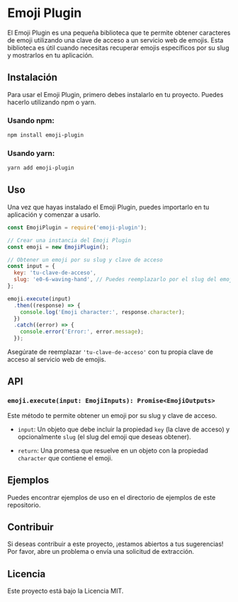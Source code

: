 # Emoji Plugin

El Emoji Plugin es una pequeña biblioteca que te permite obtener caracteres de emoji utilizando una clave de acceso a un servicio web de emojis. Esta biblioteca es útil cuando necesitas recuperar emojis específicos por su slug y mostrarlos en tu aplicación.

## Instalación

Para usar el Emoji Plugin, primero debes instalarlo en tu proyecto. Puedes hacerlo utilizando npm o yarn.

### Usando npm:

```bash
npm install emoji-plugin
```

### Usando yarn:

```bash
yarn add emoji-plugin
```

## Uso

Una vez que hayas instalado el Emoji Plugin, puedes importarlo en tu aplicación y comenzar a usarlo.

```javascript
const EmojiPlugin = require('emoji-plugin');

// Crear una instancia del Emoji Plugin
const emoji = new EmojiPlugin();

// Obtener un emoji por su slug y clave de acceso
const input = {
  key: 'tu-clave-de-acceso',
  slug: 'e0-6-waving-hand', // Puedes reemplazarlo por el slug del emoji que desees obtener
};

emoji.execute(input)
  .then((response) => {
    console.log('Emoji character:', response.character);
  })
  .catch((error) => {
    console.error('Error:', error.message);
  });
```

Asegúrate de reemplazar `'tu-clave-de-acceso'` con tu propia clave de acceso al servicio web de emojis.

## API

### `emoji.execute(input: EmojiInputs): Promise<EmojiOutputs>`

Este método te permite obtener un emoji por su slug y clave de acceso.

- `input`: Un objeto que debe incluir la propiedad `key` (la clave de acceso) y opcionalmente `slug` (el slug del emoji que deseas obtener).

- `return`: Una promesa que resuelve en un objeto con la propiedad `character` que contiene el emoji.

## Ejemplos

Puedes encontrar ejemplos de uso en el directorio de ejemplos de este repositorio.

## Contribuir

Si deseas contribuir a este proyecto, ¡estamos abiertos a tus sugerencias! Por favor, abre un problema o envía una solicitud de extracción.

## Licencia

Este proyecto está bajo la Licencia MIT.
